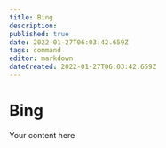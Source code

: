```yaml
---
title: Bing
description: 
published: true
date: 2022-01-27T06:03:42.659Z
tags: command
editor: markdown
dateCreated: 2022-01-27T06:03:42.659Z
---
```


# Bing
Your content here